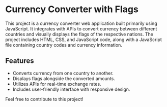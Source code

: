 # Currency Converter with Flags

This project is a currency converter web application built primarily using JavaScript. It integrates with APIs to convert currency between different countries and visually displays the flags of the respective nations. The project includes HTML, CSS, and JavaScript code, along with a JavaScript file containing country codes and currency information.

## Features

- Converts currency from one country to another.
- Displays flags alongside the converted amounts.
- Utilizes APIs for real-time exchange rates.
- Includes user-friendly interface with responsive design.

Feel free to contribute to this project! 
